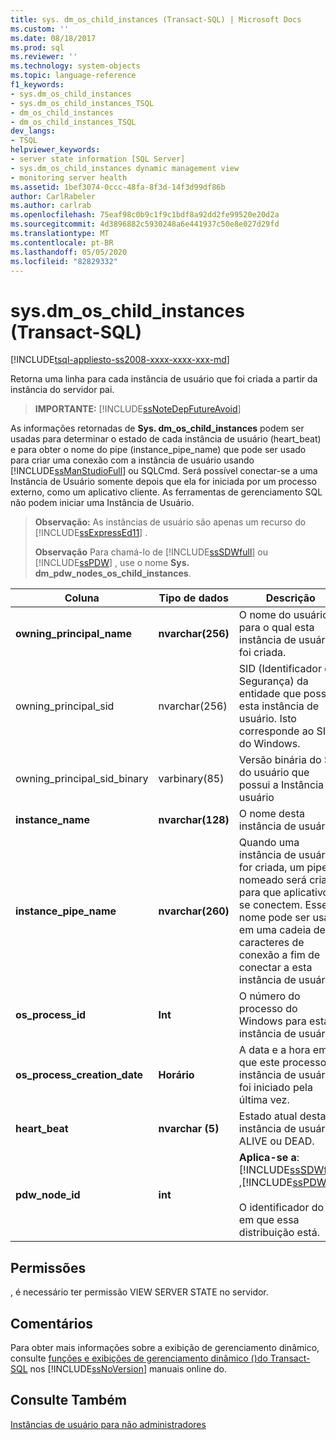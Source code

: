 ```yaml
---
title: sys. dm_os_child_instances (Transact-SQL) | Microsoft Docs
ms.custom: ''
ms.date: 08/18/2017
ms.prod: sql
ms.reviewer: ''
ms.technology: system-objects
ms.topic: language-reference
f1_keywords:
- sys.dm_os_child_instances
- sys.dm_os_child_instances_TSQL
- dm_os_child_instances
- dm_os_child_instances_TSQL
dev_langs:
- TSQL
helpviewer_keywords:
- server state information [SQL Server]
- sys.dm_os_child_instances dynamic management view
- monitoring server health
ms.assetid: 1bef3074-0ccc-48fa-8f3d-14f3d99df86b
author: CarlRabeler
ms.author: carlrab
ms.openlocfilehash: 75eaf98c0b9c1f9c1bdf8a92dd2fe99520e20d2a
ms.sourcegitcommit: 4d3896882c5930248a6e441937c50e8e027d29fd
ms.translationtype: MT
ms.contentlocale: pt-BR
ms.lasthandoff: 05/05/2020
ms.locfileid: "82829332"
---
```

# <a name="sysdm_os_child_instances-transact-sql"></a>sys.dm_os_child_instances (Transact-SQL)
[!INCLUDE[tsql-appliesto-ss2008-xxxx-xxxx-xxx-md](../../includes/tsql-appliesto-ss2008-xxxx-xxxx-xxx-md.md)]

  Retorna uma linha para cada instância de usuário que foi criada a partir da instância do servidor pai.  
  
> **IMPORTANTE:** [!INCLUDE[ssNoteDepFutureAvoid](../../includes/ssnotedepfutureavoid-md.md)]  
  
 As informações retornadas de **Sys. dm_os_child_instances** podem ser usadas para determinar o estado de cada instância de usuário (heart_beat) e para obter o nome do pipe (instance_pipe_name) que pode ser usado para criar uma conexão com a instância de usuário usando [!INCLUDE[ssManStudioFull](../../includes/ssmanstudiofull-md.md)] ou SQLCmd. Será possível conectar-se a uma Instância de Usuário somente depois que ela for iniciada por um processo externo, como um aplicativo cliente. As ferramentas de gerenciamento SQL não podem iniciar uma Instância de Usuário.  
  
> **Observação:** As instâncias de usuário são apenas um recurso do [!INCLUDE[ssExpressEd11](../../includes/ssexpressed11-md.md)] .  
> 
> **Observação** Para chamá-lo de [!INCLUDE[ssSDWfull](../../includes/sssdwfull-md.md)] ou [!INCLUDE[ssPDW](../../includes/sspdw-md.md)] , use o nome **Sys. dm_pdw_nodes_os_child_instances**.  
  
|Coluna|Tipo de dados|Descrição|  
|------------|---------------|-----------------|  
|**owning_principal_name**|**nvarchar(256)**|O nome do usuário para o qual esta instância de usuário foi criada.|  
|owning_principal_sid|nvarchar(256)|SID (Identificador de Segurança) da entidade que possui esta instância de usuário. Isto corresponde ao SID do Windows.|  
|owning_principal_sid_binary|varbinary(85)|Versão binária do SID do usuário que possui a Instância de usuário|  
|**instance_name**|**nvarchar(128)**|O nome desta instância de usuário.|  
|**instance_pipe_name**|**nvarchar(260)**|Quando uma instância de usuário for criada, um pipe nomeado será criado para que aplicativos se conectem. Esse nome pode ser usado em uma cadeia de caracteres de conexão a fim de conectar a esta instância de usuário.|  
|**os_process_id**|**Int**|O número do processo do Windows para esta instância de usuário.|  
|**os_process_creation_date**|**Horário**|A data e a hora em que este processo de instância de usuário foi iniciado pela última vez.|  
|**heart_beat**|**nvarchar (5)**|Estado atual desta instância de usuário; ALIVE ou DEAD.|  
|**pdw_node_id**|**int**|**Aplica-se a**: [!INCLUDE[ssSDWfull](../../includes/sssdwfull-md.md)] ,[!INCLUDE[ssPDW](../../includes/sspdw-md.md)]<br /><br /> O identificador do nó em que essa distribuição está.|  
  
## <a name="permissions"></a>Permissões  
 , é necessário ter permissão VIEW SERVER STATE no servidor.  
  
## <a name="remarks"></a>Comentários  
 Para obter mais informações sobre a exibição de gerenciamento dinâmico, consulte [funções e exibições de gerenciamento dinâmico &#40;&#41;do Transact-SQL](~/relational-databases/system-dynamic-management-views/system-dynamic-management-views.md) nos [!INCLUDE[ssNoVersion](../../includes/ssnoversion-md.md)] manuais online do.  
  
## <a name="see-also"></a>Consulte Também  
 [Instâncias de usuário para não administradores](https://msdn.microsoft.com/85385aae-10fb-4f8b-9eeb-cce2ee7da019)  
  
  



